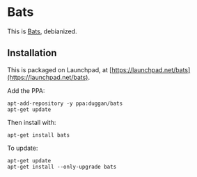 # Bats

This is [Bats](https://github.com/sstephenson/bats), debianized.

## Installation

This is packaged on Launchpad, at [https://launchpad.net/bats](https://launchpad.net/bats).

Add the PPA:

```
apt-add-repository -y ppa:duggan/bats
apt-get update
```

Then install with:

```
apt-get install bats
```

To update:

```
apt-get update
apt-get install --only-upgrade bats
```
